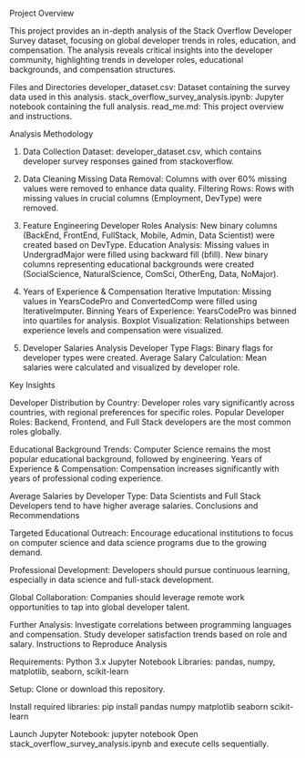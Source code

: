 Project Overview

This project provides an in-depth analysis of the Stack Overflow Developer Survey dataset, focusing on global developer trends in roles, education, and compensation. The analysis reveals critical insights into the developer community, highlighting trends in developer roles, educational backgrounds, and compensation structures.

Files and Directories
developer_dataset.csv: Dataset containing the survey data used in this analysis.
stack_overflow_survey_analysis.ipynb: Jupyter notebook containing the full analysis.
read_me.md: This project overview and instructions.


Analysis Methodology

1. Data Collection
Dataset: developer_dataset.csv, which contains developer survey responses gained from stackoverflow.

2. Data Cleaning
Missing Data Removal: Columns with over 60% missing values were removed to enhance data quality.
Filtering Rows: Rows with missing values in crucial columns (Employment, DevType) were removed.

3. Feature Engineering
Developer Roles Analysis:
New binary columns (BackEnd, FrontEnd, FullStack, Mobile, Admin, Data Scientist) were created based on DevType.
Education Analysis:
Missing values in UndergradMajor were filled using backward fill (bfill).
New binary columns representing educational backgrounds were created (SocialScience, NaturalScience, ComSci, OtherEng, Data, NoMajor).

4. Years of Experience & Compensation
Iterative Imputation: Missing values in YearsCodePro and ConvertedComp were filled using IterativeImputer.
Binning Years of Experience: YearsCodePro was binned into quartiles for analysis.
Boxplot Visualization: Relationships between experience levels and compensation were visualized.

5. Developer Salaries Analysis
Developer Type Flags: Binary flags for developer types were created.
Average Salary Calculation: Mean salaries were calculated and visualized by developer role.


Key Insights

Developer Distribution by Country:
Developer roles vary significantly across countries, with regional preferences for specific roles.
Popular Developer Roles:
Backend, Frontend, and Full Stack developers are the most common roles globally.

Educational Background Trends:
Computer Science remains the most popular educational background, followed by engineering.
Years of Experience & Compensation:
Compensation increases significantly with years of professional coding experience.

Average Salaries by Developer Type:
Data Scientists and Full Stack Developers tend to have higher average salaries.
Conclusions and Recommendations

Targeted Educational Outreach:
Encourage educational institutions to focus on computer science and data science programs due to the growing demand.

Professional Development:
Developers should pursue continuous learning, especially in data science and full-stack development.

Global Collaboration:
Companies should leverage remote work opportunities to tap into global developer talent.

Further Analysis:
Investigate correlations between programming languages and compensation.
Study developer satisfaction trends based on role and salary.
Instructions to Reproduce Analysis

Requirements:
Python 3.x
Jupyter Notebook
Libraries: pandas, numpy, matplotlib, seaborn, scikit-learn

Setup:
Clone or download this repository.

Install required libraries:
pip install pandas numpy matplotlib seaborn scikit-learn

Launch Jupyter Notebook:
jupyter notebook
Open stack_overflow_survey_analysis.ipynb and execute cells sequentially.
